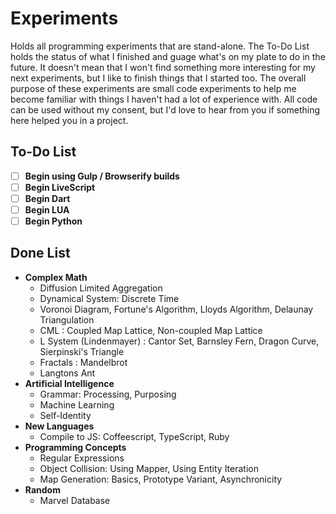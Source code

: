 # Experiments

Holds all programming experiments that are stand-alone. The To-Do List holds the status of what I finished and guage what's on my plate to do in the future. It doesn't mean that I won't find something more interesting for my next experiments, but I like to finish things that I started too. The overall purpose of these experiments are small code experiments to help me become familiar with things I haven't had a lot of experience with. All code can be used without my consent, but I'd love to hear from you if something here helped you in a project.

## To-Do List
 
- [ ] **Begin using Gulp / Browserify builds**
- [ ] **Begin LiveScript**
- [ ] **Begin Dart**
- [ ] **Begin LUA**
- [ ] **Begin Python**

## Done List

* **Complex Math**
  * Diffusion Limited Aggregation
  * Dynamical System: Discrete Time
  * Voronoi Diagram, Fortune's Algorithm, Lloyds Algorithm, Delaunay Triangulation
  * CML : Coupled Map Lattice, Non-coupled Map Lattice
  * L System (Lindenmayer) : Cantor Set, Barnsley Fern, Dragon Curve, Sierpinski's Triangle
  * Fractals : Mandelbrot
  * Langtons Ant
* **Artificial Intelligence**
  * Grammar: Processing, Purposing
  * Machine Learning
  * Self-Identity
* **New Languages**
  * Compile to JS: Coffeescript, TypeScript, Ruby
* **Programming Concepts**
  * Regular Expressions
  * Object Collision: Using Mapper, Using Entity Iteration
  * Map Generation: Basics, Prototype Variant, Asynchronicity
* **Random**
  * Marvel Database
